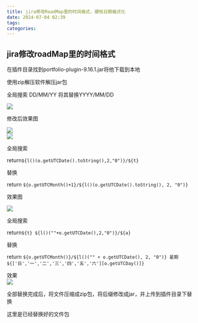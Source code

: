 ```yaml
---
title: jira修改RoadMap里的时间格式，硬核日期格式化
date: 2024-07-04 02:39
tags: 
categories: 
---
```


<!--more-->

## jira修改roadMap里的时间格式

在插件目录找到portfolio-plugin-9.16.1.jar将他下载到本地

使用zip解压软件解压jar包

全局搜索 DD/MM/YY 将其替换YYYY/MM/DD

![](https://img2024.cnblogs.com/blog/1410909/202407/1410909-20240704021643685-138945748.png)

修改后效果图

![](https://img2024.cnblogs.com/blog/1410909/202407/1410909-20240704021902180-1363806614.png)  
![](https://img2024.cnblogs.com/blog/1410909/202407/1410909-20240704021925960-489974832.png)

全局搜索

return`${l()(o.getUTCDate().toString(),2,"0")}/${t}`

替换

return `${o.getUTCMonth()+1}/${l()(o.getUTCDate().toString(), 2, "0")}`

效果图

![](https://img2024.cnblogs.com/blog/1410909/202407/1410909-20240704022125055-91458395.png)

全局搜索

return`${t} ${l()(""+o.getUTCDate(),2,"0")}/${a}`

替换

return `${o.getUTCMonth()}/${l()("" + o.getUTCDate(), 2, "0")} 星期${['日','一','二','三','四','五','六'][o.getUTCDay()]}`

效果  
![](https://img2024.cnblogs.com/blog/1410909/202407/1410909-20240704024640829-57160194.png)

全部替换完成后，将文件压缩成zip包，将后缀修改成jar，并上传到插件目录下替换

这里是已经替换好的文件包